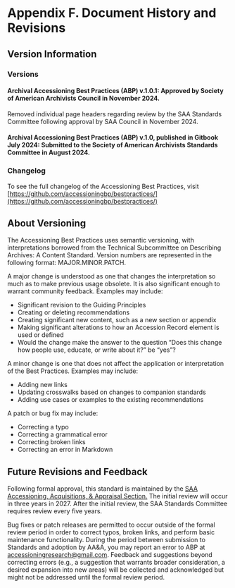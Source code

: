 # Appendix F. Document History and Revisions

## Version Information

### Versions

#### **Archival Accessioning Best Practices (ABP) v.1.0.1**: Approved by Society of American Archivists Council in November 2024.

Removed individual page headers regarding review by the SAA Standards Committee following approval by SAA Council in November 2024.

#### **Archival Accessioning Best Practices (ABP) v.1.0, published in Gitbook July 2024**: Submitted to the Society of American Archivists Standards Committee in August 2024.

### Changelog

To see the full changelog of the Accessioning Best Practices, visit [https://github.com/accessioningbp/bestpractices/](https://github.com/accessioningbp/bestpractices/)

## About Versioning

The Accessioning Best Practices uses semantic versioning, with interpretations borrowed from the Technical Subcommittee on Describing Archives: A Content Standard. Version numbers are represented in the following format: MAJOR.MINOR.PATCH.

A major change is understood as one that changes the interpretation so much as to make previous usage obsolete. It is also significant enough to warrant community feedback. Examples may include:

* Significant revision to the Guiding Principles
* Creating or deleting recommendations
* Creating significant new content, such as a new section or appendix
* Making significant alterations to how an Accession Record element is used or defined
* Would the change make the answer to the question “Does this change how people use, educate, or write about it?” be “yes”?

A minor change is one that does not affect the application or interpretation of the Best Practices. Examples may include:

* Adding new links
* Updating crosswalks based on changes to companion standards
* Adding use cases or examples to the existing recommendations

A patch or bug fix may include:

* Correcting a typo
* Correcting a grammatical error
* Correcting broken links
* Correcting an error in Markdown

## Future Revisions and Feedback

Following formal approval, this standard is maintained by the [SAA Accessioning, Acquisitions, & Appraisal Section.](https://www2.archivists.org/groups/accessioning-acquisitions-appraisal-section) The initial review will occur in three years in 2027. After the initial review, the SAA Standards Committee requires review every five years.&#x20;

Bug fixes or patch releases are permitted to occur outside of the formal review period in order to correct typos, broken links, and perform basic maintenance functionality. During the period between submission to Standards and adoption by AA\&A, you may report an error to ABP at [accessioningresearch@gmail.com](https://app.gitbook.com/u/Kz5P68ik9odOV6hAK3tjDqrKb8I2). Feedback and suggestions beyond correcting errors (e.g., a suggestion that warrants broader consideration, a desired expansion into new areas) will be collected and acknowledged but might not be addressed until the formal review period.
